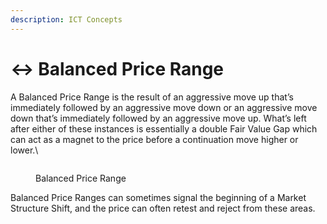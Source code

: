```yaml
---
description: ICT Concepts
---
```


# ↔ Balanced Price Range

A Balanced Price Range is the result of an aggressive move up that’s immediately followed by an aggressive move down or an aggressive move down that’s immediately followed by an aggressive move up. What’s left after either of these instances is essentially a double Fair Value Gap which can act as a magnet to the price before a continuation move higher or lower.\


<figure><img src="https://trendspider.com/blog/wp-content/uploads/2023/02/ICT-blog-9-PS-1-1024x520.png" alt=""><figcaption><p>Balanced Price Range</p></figcaption></figure>

Balanced Price Ranges can sometimes signal the beginning of a Market Structure Shift, and the price can often retest and reject from these areas.
